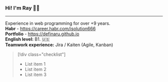 ### Hi! I'm Ray 👋✨
***

Experience in web programming for over +9 years.
<br />
**Habr** - https://career.habr.com/isolution666
<br />
**Portfolio** - https://definaru.github.io
<br />
**English level:**  B1. 🇺🇸
<br />
**Teamwork experience:**  Jira / Kaiten (Agile, Kanban) 

> [!div class="checklist"]
> * List item 1
> * List item 2
> * List item 3
